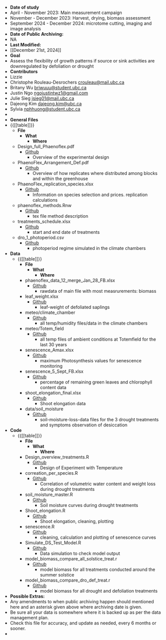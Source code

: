 - **Date of study**
- April - November 2023: Main measurement campaign
- November - December 2023: Harvest, drying, biomass assessment
- September 2024 - December 2024: microtome cutting, imaging and image analysis
- **Date of Public Archiving:**
- NA
- **Last Modified:**
- [[December 21st, 2024]]
- **Goal**
- Assess the flexibility of growth patterns if source or sink activities are downregulated by defoliation or drought
- **Contributors**
- Lizzie
- Christophe Rouleau-Desrochers crouleau@mail.ubc.ca
- Britany Wu briwuuu@student.ubc.ca
- Justin Ngo ngojustintwz1@gmail.com
- Julie Sieg jsieg01@mail.ubc.ca
- Dajeong Kim dajeong.kim@ubc.ca
- Sylvia nphhuong@student.ubc.ca
- 
- **General Files**
- {{[[table]]}}
    - **File**
        - **What**
            - **Where**
    - Design_full_Phaenoflex.pdf
        - [Github](https://github.com/FrederikBaumgarten/PhaenoFlex_clean/blob/main/design/Design_full_Phaenoflex.pdf)
            - Overview of the experimental design
    - PhaenoFlex_Arrangement_Def.pdf
        - [Github](https://github.com/FrederikBaumgarten/PhaenoFlex_clean/blob/main/design/PhaenoFlex_Arrangement_Def.pdf)
            - Overview of how replicates where distributed among blocks and within the greenhouse
    - PhaenoFlex_replication_species.xlsx
        - [Github](https://github.com/FrederikBaumgarten/PhaenoFlex_clean/blob/main/design/PhaenoFlex_replication_species.xlsx)
            - Information on species selection and prices. replication calculations
    - phaenoflex_methods.Rnw
        - [Github](https://github.com/FrederikBaumgarten/PhaenoFlex_clean/blob/main/design/PhaenoFlex_replication_species.xlsx)
            - tex file method description
    - treatments_schedule.xlsx
        - [Github](https://github.com/FrederikBaumgarten/PhaenoFlex_clean/blob/main/data/treatments_schedule.xlsx)
            - start and end date of treatments
    - dro_1_photoperiod.csv
        - [Github](https://github.com/FrederikBaumgarten/PhaenoFlex_clean/blob/main/notes/dro_1_photoperiod.csv) 
            - photoperiod regime simulated in the climate chambers
- **Data**
    - {{[[table]]}}
        - **File**
            - **What**
                - **Where**
        - phaenoflex_data_12_merge_Jan_28_FB.xlsx
            - [Github](https://github.com/FrederikBaumgarten/PhaenoFlex_clean/blob/main/data/biomass/phaenoflex_data_12_merge_Jan_28_FB.xlsx)
                - rawdata of main file with most measrurements: biomass
        - leaf_weight.xlsx
            - [Github](https://github.com/FrederikBaumgarten/PhaenoFlex_clean/blob/main/data/leaf_mass/leaf_weight.xlsx)
                - leaf-weight of defoliated saplings
        - meteo/climate_chamber
            - [Github](https://github.com/FrederikBaumgarten/PhaenoFlex_clean/tree/main/data/meteo/climate_chamber)
                - all temp/humidity files/data in the climate chambers
        - meteo/Totem_field
            - [Github](https://github.com/FrederikBaumgarten/PhaenoFlex_clean/tree/main/data/meteo/Totem_field)
                - all temp files of ambient conditions at Totemfield for the last 30 years
        - senescence_Amax.xlsx
            - [Github](https://github.com/FrederikBaumgarten/PhaenoFlex_clean/blob/main/data/senescence/senescence_Amax.xlsx)
                - maximum Photosynthesis values for senescence monitoring
        - senescence_5_Sept_FB.xlsx
            - [Github](https://github.com/FrederikBaumgarten/PhaenoFlex_clean/blob/main/data/senescence/senescence_5_Sept_FB.xlsx)
                - percentage of remaining green leaves and chlorophyll content data
        - shoot_elongation_final.xlsx
            - [Github](https://github.com/FrederikBaumgarten/PhaenoFlex_clean/blob/main/data/shoot_elongation/shoot_elongation_final.xlsx)
                - Shoot elongation data
        - data/soil_moisture
            - [Github](https://github.com/FrederikBaumgarten/PhaenoFlex_clean/tree/main/data/soil_moisture)
                - soil-moisture-loss-data files for the 3 drought treatments and symptoms observation of desiccation
- **Code**
    - {{[[table]]}}
        - **File**
            - **What**
                - **Where**
        - Design_overview_treatments.R
            - [Github](https://github.com/FrederikBaumgarten/PhaenoFlex_clean/blob/main/analysis/r/Design_overview_treatments.R)
                - Design of Experiment with Temperature
        - correation_per_species.R
            - [Github](https://github.com/FrederikBaumgarten/PhaenoFlex_clean/blob/main/analysis/r/soil_moisture/correlation_per_species.R)
                - Correlation of volumetric water content and weight loss during drought treatments
        - soil_moisture_master.R
            - [Github](https://github.com/FrederikBaumgarten/PhaenoFlex_clean/blob/main/analysis/r/soil_moisture/soil_moisture_master.R)
                - Soil moisture curves during drought treatments
        - Shoot_elongation.R
            - [Github](https://github.com/FrederikBaumgarten/PhaenoFlex_clean/blob/main/analysis/r/Shoot_elongation.R)
                - Shoot elongation, cleaning, plotting
        - senescence.R
            - [Github](https://github.com/FrederikBaumgarten/PhaenoFlex_clean/blob/main/analysis/r/senescence.R)
                - cleaning, calculation and plotting of senescence curves
        - Simulate_DS_Test_Model.R
            - [Github](https://github.com/FrederikBaumgarten/PhaenoFlex_clean/blob/main/analysis/r/Simulate_DS_Test_Model)
                - Data simulation to check model output
        - model_biomass_compare_all_solstice_treat.r
            - [Github](https://github.com/FrederikBaumgarten/PhaenoFlex_clean/blob/main/analysis/r/model_biomass_compare_all_solstice_treat.r)
                - model biomass for all treatments conducted around the summer solstice
        - model_biomass_compare_dro_def_treat.r
            - [Github](https://github.com/FrederikBaumgarten/PhaenoFlex_clean/blob/main/analysis/r/model_biomass_compare_dro_def_treat.r)
                - model biomass for all drought and defoliation treatments
- **Possible Extras:**
- Any amendments to when public archiving happen should mentioned here and an asterisk given above where archiving date is given.
- Be sure all your data is somewhere where it is backed up as per the data management plan.
- Check this file for accuracy, and update as needed, every 6 months or sooner.
- 
